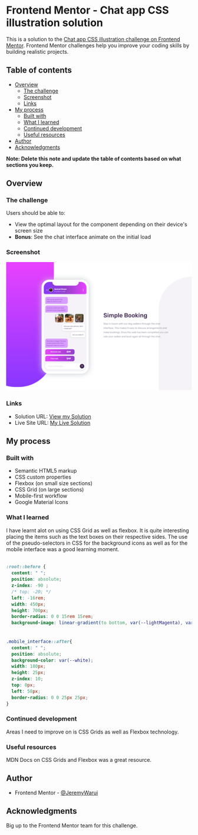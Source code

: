 # Frontend Mentor - Chat app CSS illustration solution

This is a solution to the [Chat app CSS illustration challenge on Frontend Mentor](https://www.frontendmentor.io/challenges/chat-app-css-illustration-O5auMkFqY). Frontend Mentor challenges help you improve your coding skills by building realistic projects. 

## Table of contents

- [Overview](#overview)
  - [The challenge](#the-challenge)
  - [Screenshot](#screenshot)
  - [Links](#links)
- [My process](#my-process)
  - [Built with](#built-with)
  - [What I learned](#what-i-learned)
  - [Continued development](#continued-development)
  - [Useful resources](#useful-resources)
- [Author](#author)
- [Acknowledgments](#acknowledgments)

**Note: Delete this note and update the table of contents based on what sections you keep.**

## Overview

### The challenge

Users should be able to:

- View the optimal layout for the component depending on their device's screen size
- **Bonus**: See the chat interface animate on the initial load

### Screenshot

![](./screenshot/Screenshot.png)


### Links

- Solution URL: [View my Solution](https://github.com/JeremyWarui/ChatApp-Challenge)
- Live Site URL: [My Live Solution](https://chat-app-challenge-kappa.vercel.app/)

## My process

### Built with

- Semantic HTML5 markup
- CSS custom properties
- Flexbox (on small size sections)
- CSS Grid (on large sections)
- Mobile-first workflow
- Google Material Icons


### What I learned

I have learnt alot on using CSS Grid as well as flexbox. It is quite interesting placing the items such as the text boxes on their respective sides.
The use of the pseudo-selectors in CSS for the background icons as well as for the mobile interface was a good learning moment.


```css

:root::before {
  content: " ";
  position: absolute;
  z-index: -90 ;
  /* top: -20; */
  left: -16rem;
  width: 450px;
  height: 700px;
  border-radius: 0 0 15rem 15rem;
  background-image: linear-gradient(to bottom, var(--lightMagenta), var(--lightViolet));


.mobile_interface::after{
  content: " ";
  position: absolute;
  background-color: var(--white);
  width: 180px;
  height: 25px;
  z-index: 10;
  top: 0px;
  left: 58px;
  border-radius: 0 0 25px 25px; 
}

```


### Continued development

Areas I need to improve on is CSS Grids as well as Flexbox technology.

### Useful resources

MDN Docs on CSS Grids and Flexbox was a great resource.

## Author

- Frontend Mentor - [@JeremyWarui](https://www.frontendmentor.io/profile/JeremyWarui)



## Acknowledgments

Big up to the Frontend Mentor team for this challenge.
